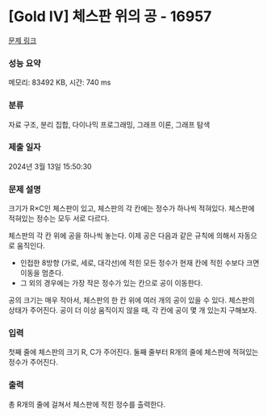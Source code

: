 # [Gold IV] 체스판 위의 공 - 16957 

[문제 링크](https://www.acmicpc.net/problem/16957) 

### 성능 요약

메모리: 83492 KB, 시간: 740 ms

### 분류

자료 구조, 분리 집합, 다이나믹 프로그래밍, 그래프 이론, 그래프 탐색

### 제출 일자

2024년 3월 13일 15:50:30

### 문제 설명

<p>크기가 R×C인 체스판이 있고, 체스판의 각 칸에는 정수가 하나씩 적혀있다. 체스판에 적혀있는 정수는 모두 서로 다르다.</p>

<p>체스판의 각 칸 위에 공을 하나씩 놓는다. 이제 공은 다음과 같은 규칙에 의해서 자동으로 움직인다.</p>

<ul>
	<li>인접한 8방향 (가로, 세로, 대각선)에 적힌 모든 정수가 현재 칸에 적힌 수보다 크면 이동을 멈춘다.</li>
	<li>그 외의 경우에는 가장 작은 정수가 있는 칸으로 공이 이동한다.</li>
</ul>

<p>공의 크기는 매우 작아서, 체스판의 한 칸 위에 여러 개의 공이 있을 수 있다. 체스판의 상태가 주어진다. 공이 더 이상 움직이지 않을 때, 각 칸에 공이 몇 개 있는지 구해보자.</p>

### 입력 

 <p>첫째 줄에 체스판의 크기 R, C가 주어진다. 둘째 줄부터 R개의 줄에 체스판에 적혀있는 정수가 주어진다.</p>

### 출력 

 <p>총 R개의 줄에 걸쳐서 체스판에 적힌 정수를 출력한다.</p>


